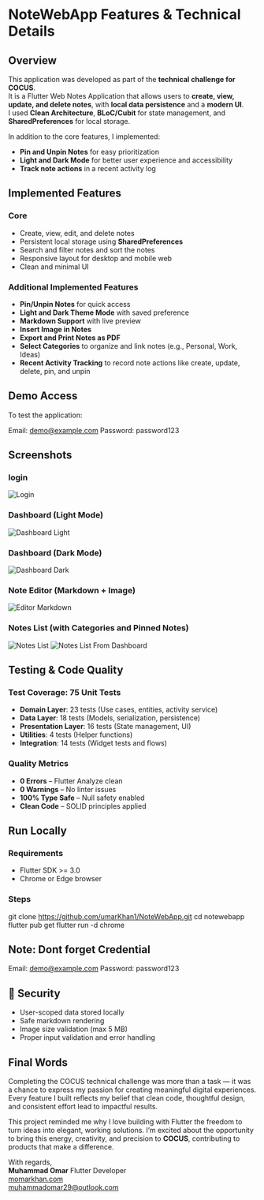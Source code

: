 # NoteWebApp  Features & Technical Details

## Overview

This application was developed as part of the **technical challenge for COCUS**.  
It is a Flutter Web Notes Application that allows users to **create, view, update, and delete notes**, with **local data persistence** and a **modern UI**.  
I used **Clean Architecture**, **BLoC/Cubit** for state management, and **SharedPreferences** for local storage.  

In addition to the core features, I implemented:
- **Pin and Unpin Notes** for easy prioritization  
- **Light and Dark Mode** for better user experience and accessibility  
-  **Track note actions** in a recent activity log  
## Implemented Features
### Core
- Create, view, edit, and delete notes  
- Persistent local storage using **SharedPreferences**  
- Search and filter notes and sort the notes  
- Responsive layout for desktop and mobile web  
- Clean and minimal UI  

### Additional Implemented Features
- **Pin/Unpin Notes** for quick access  
- **Light and Dark Theme Mode** with saved preference  
- **Markdown Support** with live preview  
- **Insert Image in Notes**  
- **Export and Print Notes as PDF**  
- **Select Categories** to organize and link notes (e.g., Personal, Work, Ideas)  
- **Recent Activity Tracking** to record note actions like create, update, delete, pin, and unpin  

## Demo Access

To test the application:

Email: demo@example.com
Password: password123

## Screenshots

### login 
![Login](assets/screenshots/login.png)
### Dashboard (Light Mode)
![Dashboard Light](assets/screenshots/dashboard_light.png)

### Dashboard (Dark Mode)
![Dashboard Dark](assets/screenshots/dashboard_dark.png)

### Note Editor (Markdown + Image)
![Editor Markdown](assets/screenshots/editor_markdown.png)

### Notes List (with Categories and Pinned Notes)
![Notes List](assets/screenshots/notes_list.png)
![Notes List From Dashboard](assets/screenshots/notes_list_d.png)

## Testing & Code Quality

### Test Coverage: 75 Unit Tests
- **Domain Layer**: 23 tests (Use cases, entities, activity service)  
- **Data Layer**: 18 tests (Models, serialization, persistence)  
- **Presentation Layer**: 16 tests (State management, UI)  
- **Utilities**: 4 tests (Helper functions)  
- **Integration**: 14 tests (Widget tests and flows)  

### Quality Metrics
- **0 Errors** – Flutter Analyze clean  
- **0 Warnings** – No linter issues  
- **100% Type Safe** – Null safety enabled  
- **Clean Code** – SOLID principles applied  


## Run Locally

### Requirements
- Flutter SDK >= 3.0  
- Chrome or Edge browser

### Steps
git clone https://github.com/umarKhan1/NoteWebApp.git
cd notewebapp
flutter pub get
flutter run -d chrome

## Note: Dont forget Credential 
Email: demo@example.com
Password: password123


## 🔐 Security

- User-scoped data stored locally  
- Safe markdown rendering  
- Image size validation (max 5 MB)  
- Proper input validation and error handling 

## Final Words

Completing the COCUS technical challenge was more than a task — it was a chance to express my passion for creating meaningful digital experiences.  
Every feature I built reflects my belief that clean code, thoughtful design, and consistent effort lead to impactful results.  

This project reminded me why I love building with Flutter the freedom to turn ideas into elegant, working solutions.   I’m excited about the opportunity to bring this energy, creativity, and precision to **COCUS**, contributing to products that make a difference.  

With regards,  
**Muhammad Omar**
Flutter Developer  
[momarkhan.com](https://momarkhan.com)  
muhammadomar29@outlook.com  